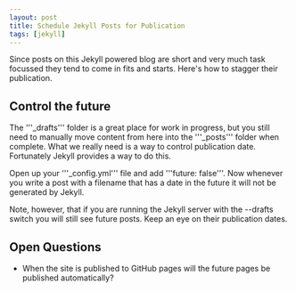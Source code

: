 ```yaml
---
layout: post
title: Schedule Jekyll Posts for Publication
tags: [jekyll]
---
```


Since posts on this Jekyll powered blog are short and very much task
focussed they tend to come in fits and starts. Here's how to stagger
their publication.

## Control the future ##

The '''_drafts''' folder is a great place for work in progress, but
you still need to manually move content from here into the
'''_posts''' folder when complete. What we really need is a way to
control publication date. Fortunately Jekyll provides a way to do
this.

Open up your '''_config.yml''' file and add '''future: false'''. Now
whenever you write a post with a filename that has a date in the
future it will not be generated by Jekyll.

Note, however, that if you are running the Jekyll server with the
--drafts switch you will still see future posts. Keep an eye on their
publication dates.

## Open Questions ##

  * When the site is published to GitHub pages will the future pages
    be published automatically?